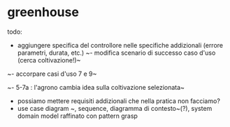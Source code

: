# greenhouse
todo:
- aggiungere specifica del controllore nelle specifiche addizionali (errore parametri, durata, etc.)
~- modifica scenario di successo caso d'uso (cerca coltivazione!)~

~- accorpare casi d'uso 7 e 9~

~- 5-7a : l'agrono cambia idea sulla coltivazione selezionata~

- possiamo mettere requisiti addizionali che nella pratica non facciamo?
- use case diagram ~, sequence, diagramma di contesto~(?), system domain model raffinato con pattern grasp

